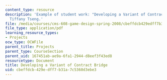 ```yaml
---
content_type: resource
description: 'Example of student work: "Developing a Variant of Contract Bridge."
  Tiffany Tseng.'
file: /media/courses/cms-608-game-design-spring-2008/cbeffdcb429edff7b31a7c5360d3ebe3_tseng2.pdf
file_type: application/pdf
learning_resource_types:
- Projects
ocw_type: OCWFile
parent_title: Projects
parent_type: CourseSection
parent_uid: 167451ab-ae9a-6fa1-2944-d8eef3f43ed8
resourcetype: Document
title: Developing a Variant of Contract Bridge
uid: cbeffdcb-429e-dff7-b31a-7c5360d3ebe3
---
```

